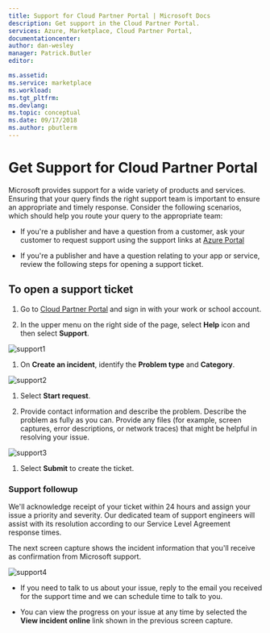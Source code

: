 ```yaml
---
title: Support for Cloud Partner Portal | Microsoft Docs
description: Get support in the Cloud Partner Portal.
services: Azure, Marketplace, Cloud Partner Portal, 
documentationcenter:
author: dan-wesley
manager: Patrick.Butler  
editor:

ms.assetid: 
ms.service: marketplace
ms.workload: 
ms.tgt_pltfrm: 
ms.devlang: 
ms.topic: conceptual
ms.date: 09/17/2018
ms.author: pbutlerm
---
```



# Get Support for Cloud Partner Portal

Microsoft provides support for a wide variety of products and services.
Ensuring that your query finds the right support team is important to
ensure an appropriate and timely response. Consider the following
scenarios, which should help you route your query to the appropriate
team:

-   If you're a publisher and have a question from a customer, ask your customer to request support using the support links at [Azure Portal](https://portal.azure.com/)

-   If you're a publisher and have a question relating to your app or service, review the following steps for opening a support ticket.

## To open a support ticket

1. Go to [Cloud Partner Portal](https://cloudpartner.azure.com/) and sign in with your work or school account.

2. In the upper menu on the right side of the page, select **Help** icon and then select **Support**.

![support1](./media/cloud-partner-portal-support-for-cloud-partner-portal/support1.png)


1. On **Create an incident**, identify the **Problem type** and **Category**.


![support2](./media/cloud-partner-portal-support-for-cloud-partner-portal/support2.png)


1. Select **Start request**.

1. Provide contact information and describe the problem. Describe the problem as fully as you can. Provide any files (for example, screen captures, error descriptions, or network traces) that might be helpful in resolving your issue.

![support3](./media/cloud-partner-portal-support-for-cloud-partner-portal/support3.png)

1. Select **Submit** to create the ticket.

### Support followup

We'll acknowledge receipt of your ticket within
24 hours and assign your issue a priority and severity. Our dedicated team of support engineers will assist with its resolution according to our Service Level Agreement response times. 

The next screen capture shows the incident information that you'll receive as confirmation from Microsoft support.

![support4](./media/cloud-partner-portal-support-for-cloud-partner-portal/support4.png)


-   If you need to talk to us about your issue, reply to the email you received for the support time and we can schedule time to talk to you.

-   You can view the progress on your issue at any time by selected the **View incident online** link shown in the previous screen capture.
